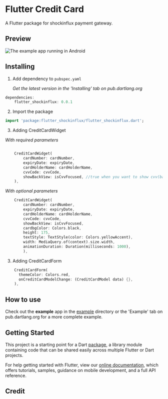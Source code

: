 # Flutter Credit Card

A Flutter package for shockinflux payment gateway.

## Preview

![The example app running in Android](https://github.com/temitopeadesoji/flutter_shockinflux/blob/master/preview/preview.gif)

## Installing

1.  Add dependency to `pubspec.yaml`

    _Get the latest version in the 'Installing' tab on pub.dartlang.org_

```dart
dependencies:
    flutter_shockinflux: 0.0.1
```

2.  Import the package

```dart
import 'package:flutter_shockinflux/flutter_shockinflux.dart';
```

3.  Adding CreditCardWidget

_With required parameters_

```dart

    CreditCardWidget(
        cardNumber: cardNumber,
        expiryDate: expiryDate,
        cardHolderName: cardHolderName,
        cvvCode: cvvCode,
        showBackView: isCvvFocused, //true when you want to show cvv(back) view
    ),
```

_With optional parameters_

```dart
    CreditCardWidget(
        cardNumber: cardNumber,
        expiryDate: expiryDate,
        cardHolderName: cardHolderName,
        cvvCode: cvvCode,
        showBackView: isCvvFocused,
        cardbgColor: Colors.black,
        height: 175,
        textStyle: TextStyle(color: Colors.yellowAccent),
        width: MediaQuery.of(context).size.width,
        animationDuration: Duration(milliseconds: 1000),
        ),
```

3.  Adding CreditCardForm

```dart
    CreditCardForm(
      themeColor: Colors.red,
      onCreditCardModelChange: (CreditCardModel data) {},
    ),
```

## How to use

Check out the **example** app in the [example](example) directory or the 'Example' tab on pub.dartlang.org for a more complete example.

## Getting Started

This project is a starting point for a Dart
[package](https://flutter.dev/developing-packages/),
a library module containing code that can be shared easily across
multiple Flutter or Dart projects.

For help getting started with Flutter, view our
[online documentation](https://flutter.dev/docs), which offers tutorials,
samples, guidance on mobile development, and a full API reference.

## Credit
